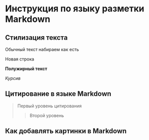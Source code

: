 # Инструкция по языку разметки Markdown

## Стилизация текста
Обычный текст набираем как есть

Новая строка

**Полужирный текст**

*Курсив*

## Цитирование в языке Markdown
> Первый уровень цитирования
>> Второй уровень





## Как добавлять картинки в Markdown
